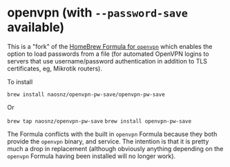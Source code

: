 # openvpn (with `--password-save` available)

This is a "fork" of the [HomeBrew Formula for
`openvpn`](https://github.com/Homebrew/homebrew-core/blob/master/Formula/o/openvpn.rb)
which enables the option to load passwords from a file (for automated
OpenVPN logins to servers that use username/password authentication
in addition to TLS certificates, eg, Mikrotik routers).

To install 

`brew install naosnz/openvpn-pw-save/openvpn-pw-save`

Or 

`brew tap naosnz/openvpn-pw-save`
`brew install openvpn-pw-save`

The Formula conflicts with the built in `openvpn` Formula because
they both provide the `openvpn` binary, and service.  The intention
is that it is pretty much a drop in replacement (although obviously
anything depending on the `openvpn` Formula having been installed
will no longer work).
